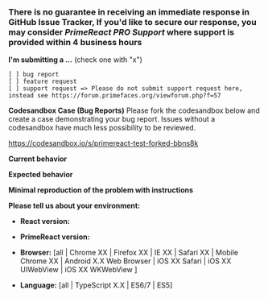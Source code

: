### There is no guarantee in receiving an immediate response in GitHub Issue Tracker, If you'd like to secure our response, you may consider *PrimeReact PRO Support* where support is provided within 4 business hours

**I'm submitting a ...**  (check one with "x")
```
[ ] bug report
[ ] feature request
[ ] support request => Please do not submit support request here, instead see https://forum.primefaces.org/viewforum.php?f=57
```

**Codesandbox Case (Bug Reports)**
Please fork the codesandbox below and create a case demonstrating your bug report. Issues without a codesandbox have much less possibility to be reviewed.

https://codesandbox.io/s/primereact-test-forked-bbns8k

**Current behavior**
<!-- Describe how the bug manifests. -->

**Expected behavior**
<!-- Describe what the behavior would be without the bug. -->

**Minimal reproduction of the problem with instructions**
<!--
If the current behavior is a bug or you can illustrate your feature request better with an example, 
please provide the *STEPS TO REPRODUCE* and if possible a *MINIMAL DEMO* of the problem via
https://codesandbox.io or similar (you can use this template as a starting point: https://codesandbox.io/s/qjx332qq4).
-->

**Please tell us about your environment:**
<!-- Operating system, IDE, package manager, HTTP server, ... -->

* **React version:**
<!-- Check whether this is still an issue in the most recent React version -->

* **PrimeReact version:**
<!-- Check whether this is still an issue in the most recent PrimeReact version -->

* **Browser:** [all | Chrome XX | Firefox XX | IE XX | Safari XX | Mobile Chrome XX | Android X.X Web Browser | iOS XX Safari | iOS XX UIWebView | iOS XX WKWebView ]
<!-- All browsers where this could be reproduced -->
 
* **Language:** [all | TypeScript X.X | ES6/7 | ES5]
